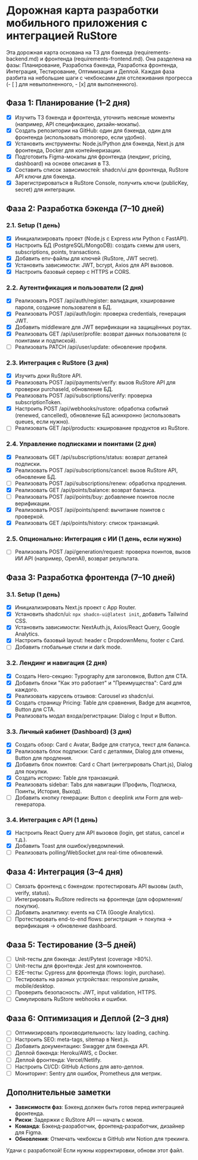 # Дорожная карта разработки мобильного приложения с интеграцией RuStore

Эта дорожная карта основана на ТЗ для бэкенда (requirements-backend.md) и фронтенда (requirements-frontend.md). Она разделена на фазы: Планирование, Разработка бэкенда, Разработка фронтенда, Интеграция, Тестирование, Оптимизация и Деплой. Каждая фаза разбита на небольшие шаги с чекбоксами для отслеживания прогресса (- [ ] для невыполненного, - [x] для выполненного).

## Фаза 1: Планирование (1–2 дня)
- [x] Изучить ТЗ бэкенда и фронтенда, уточнить неясные моменты (например, API спецификацию, дизайн-мокапы).
- [x] Создать репозитории на GitHub: один для бэкенда, один для фронтенда (использовать monorepo, если удобно).
- [x] Установить инструменты: Node.js/Python для бэкенда, Next.js для фронтенда, Docker для контейнеризации.
- [x] Подготовить Figma-мокапы для фронтенда (лендинг, pricing, dashboard) на основе описания в ТЗ.
- [x] Составить список зависимостей: shadcn/ui для фронтенда, RuStore API ключи для бэкенда.
- [x] Зарегистрироваться в RuStore Console, получить ключи (publicKey, secret) для интеграции.

## Фаза 2: Разработка бэкенда (7–10 дней)
### 2.1. Setup (1 день)
- [x] Инициализировать проект (Node.js с Express или Python с FastAPI).
- [x] Настроить БД (PostgreSQL/MongoDB): создать схемы для users, subscriptions, points, transactions.
- [x] Добавить env-файлы для ключей (RuStore, JWT secret).
- [x] Установить зависимости: JWT, bcrypt, Axios для API вызовов.
- [x] Настроить базовый сервер с HTTPS и CORS.

### 2.2. Аутентификация и пользователи (2 дня)
- [x] Реализовать POST /api/auth/register: валидация, хэширование пароля, создание пользователя в БД.
- [x] Реализовать POST /api/auth/login: проверка credentials, генерация JWT.
- [x] Добавить middleware для JWT верификации на защищённых роутах.
- [x] Реализовать GET /api/user/profile: возврат данных пользователя (с поинтами и подпиской).
- [ ] Реализовать PATCH /api/user/update: обновление профиля.

### 2.3. Интеграция с RuStore (3 дня)
- [x] Изучить доки RuStore API[](https://www.rustore.ru/help/api).
- [x] Реализовать POST /api/payments/verify: вызов RuStore API для проверки purchaseId, обновление БД.
- [x] Реализовать POST /api/subscriptions/verify: проверка subscriptionToken.
- [x] Настроить POST /api/webhooks/rustore: обработка событий (renewed, cancelled), обновление БД асинхронно (использовать queues, если нужно).
- [ ] Реализовать GET /api/products: кэширование продуктов из RuStore.

### 2.4. Управление подписками и поинтами (2 дня)
- [x] Реализовать GET /api/subscriptions/status: возврат деталей подписки.
- [x] Реализовать POST /api/subscriptions/cancel: вызов RuStore API, обновление БД.
- [ ] Реализовать POST /api/subscriptions/renew: обработка продления.
- [x] Реализовать GET /api/points/balance: возврат баланса.
- [ ] Реализовать POST /api/points/buy: добавление поинтов после верификации.
- [x] Реализовать POST /api/points/spend: вычитание поинтов с проверкой.
- [x] Реализовать GET /api/points/history: список транзакций.

### 2.5. Опционально: Интеграция с ИИ (1 день, если нужно)
- [ ] Реализовать POST /api/generation/request: проверка поинтов, вызов ИИ API (например, OpenAI), возврат результата.

## Фаза 3: Разработка фронтенда (7–10 дней)
### 3.1. Setup (1 день)
- [x] Инициализировать Next.js проект с App Router.
- [x] Установить shadcn/ui: `npx shadcn-ui@latest init`, добавить Tailwind CSS.
- [x] Установить зависимости: NextAuth.js, Axios/React Query, Google Analytics.
- [x] Настроить базовый layout: header с DropdownMenu, footer с Card.
- [ ] Добавить глобальные стили и dark mode.

### 3.2. Лендинг и навигация (2 дня)
- [x] Создать Hero-секцию: Typography для заголовков, Button для CTA.
- [x] Добавить блоки "Как это работает" и "Преимущества": Card для каждого.
- [x] Реализовать карусель отзывов: Carousel из shadcn/ui.
- [x] Создать страницу Pricing: Table для сравнения, Badge для акцентов, Button для CTA.
- [x] Реализовать модал входа/регистрации: Dialog с Input и Button.

### 3.3. Личный кабинет (Dashboard) (3 дня)
- [x] Создать обзор: Card с Avatar, Badge для статуса, текст для баланса.
- [x] Реализовать блок подписки: Card с деталями, Dialog для отмены, Button для продления.
- [x] Добавить блок поинтов: Card с Chart (интегрировать Chart.js), Dialog для покупки.
- [x] Создать историю: Table для транзакций.
- [x] Реализовать sidebar: Tabs для навигации (Профиль, Подписка, Поинты, История, Выход).
- [ ] Добавить кнопку генерации: Button с deeplink или Form для web-генератора.

### 3.4. Интеграция с API (1 день)
- [x] Настроить React Query для API вызовов (login, get status, cancel и т.д.).
- [x] Добавить Toast для ошибок/уведомлений.
- [ ] Реализовать polling/WebSocket для real-time обновлений.

## Фаза 4: Интеграция (3–4 дня)
- [ ] Связать фронтенд с бэкендом: протестировать API вызовы (auth, verify, status).
- [ ] Интегрировать RuStore redirects на фронтенде (для оформления/покупки).
- [ ] Добавить аналитику: events на CTA (Google Analytics).
- [ ] Протестировать end-to-end flows: регистрация → покупка → верификация → обновление dashboard.

## Фаза 5: Тестирование (3–5 дней)
- [ ] Unit-тесты для бэкенда: Jest/Pytest (coverage >80%).
- [ ] Unit-тесты для фронтенда: Jest для компонентов.
- [ ] E2E-тесты: Cypress для фронтенда (flows: login, purchase).
- [ ] Тестировать на разных устройствах: responsive дизайн, mobile/desktop.
- [ ] Проверить безопасность: JWT, input validation, HTTPS.
- [ ] Симулировать RuStore webhooks и ошибки.

## Фаза 6: Оптимизация и Деплой (2–3 дня)
- [ ] Оптимизировать производительность: lazy loading, caching.
- [ ] Настроить SEO: meta-tags, sitemap в Next.js.
- [ ] Добавить документацию: Swagger для бэкенда API.
- [ ] Деплой бэкенда: Heroku/AWS, с Docker.
- [ ] Деплой фронтенда: Vercel/Netlify.
- [ ] Настроить CI/CD: GitHub Actions для авто-деплоя.
- [ ] Мониторинг: Sentry для ошибок, Prometheus для метрик.

## Дополнительные заметки
- **Зависимости фаз**: Бэкенд должен быть готов перед интеграцией фронтенда.
- **Риски**: Задержки с RuStore API — начать с моков.
- **Команда**: Бэкенд-разработчик, фронтенд-разработчик, дизайнер для Figma.
- **Обновления**: Отмечать чекбоксы в GitHub или Notion для трекинга.

Удачи с разработкой! Если нужны корректировки, обнови этот файл.